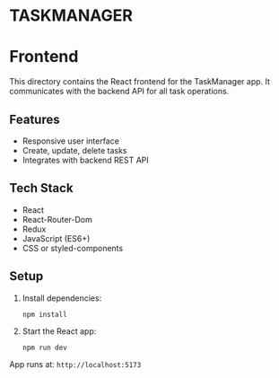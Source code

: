 # TASKMANAGER 
# Frontend

This directory contains the React frontend for the TaskManager app. It communicates with the backend API for all task operations.

## Features

- Responsive user interface
- Create, update, delete tasks
- Integrates with backend REST API

## Tech Stack

- React
- React-Router-Dom
- Redux
- JavaScript (ES6+)
- CSS or styled-components

## Setup

1. Install dependencies:
    ```
    npm install
    ```

2. Start the React app:
    ```
    npm run dev
    ```

App runs at: `http://localhost:5173`
